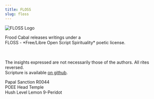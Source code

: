 ```yaml
---
title: FLOSS
slug: floss
---
```


<img class="w35" src="/image/svg/floss.svg" alt="FLOSS Logo" />

<p class="center">
  Frood Cabal releases writings under a
  <br>FLOSS - *Free/Libre Open Script Spirituality* poetic license.

<br><br>The insights expressed are not necessarily those of the authors. All rites reversed.
<br>Scripture is available [on github](https://github.com/poee/lol).

</p>

<p class="stamp">
  Papal Sanction R0044
  <br>POEE Head Temple
  <br>Hush Level Lemon 9-Peridot
</p>

<br>

